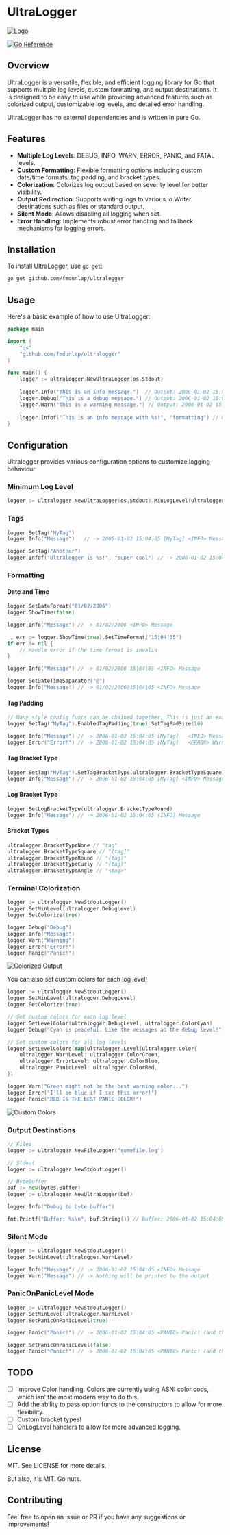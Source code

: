# UltraLogger

[![Logo](/git/logo.png)](https://github.com/fmdunlap/ultralogger)

[![Go Reference](https://pkg.go.dev/badge/github.com/fmdunlap/go-ultralogger.svg)](https://pkg.go.dev/github.com/fmdunlap/go-ultralogger)

## Overview
UltraLogger is a versatile, flexible, and efficient logging library for Go that supports multiple log levels, custom
formatting, and output destinations. It is designed to be easy to use while providing advanced features such as
colorized output, customizable log levels, and detailed error handling.

UltraLogger has no external dependencies and is written in pure Go.

## Features
- **Multiple Log Levels**: DEBUG, INFO, WARN, ERROR, PANIC, and FATAL levels.
- **Custom Formatting**: Flexible formatting options including custom date/time formats, tag padding, and bracket types.
- **Colorization**: Colorizes log output based on severity level for better visibility.
- **Output Redirection**: Supports writing logs to various io.Writer destinations such as files or standard output.
- **Silent Mode**: Allows disabling all logging when set.
- **Error Handling**: Implements robust error handling and fallback mechanisms for logging errors.

## Installation
To install UltraLogger, use `go get`:
```sh
go get github.com/fmdunlap/ultralogger
```

## Usage
Here's a basic example of how to use UltraLogger:

```go
package main

import (
    "os"
    "github.com/fmdunlap/ultralogger"
)

func main() {
    logger := ultralogger.NewUltraLogger(os.Stdout)
    
    logger.Info("This is an info message.")  // Output: 2006-01-02 15:04:05 <INFO> This is an info message.
    logger.Debug("This is a debug message.") // Output: 2006-01-02 15:04:05 <DEBUG> This is a debug message.
    logger.Warn("This is a warning message.") // Output: 2006-01-02 15:04:05 <WARN> This is a warning message.
    
    logger.Infof("This is an info message with %s!", "formatting") // Output: 2006-01-02 15:04:05 <INFO> This is an info message with formatting!
}
```

## Configuration

Ultralogger provides various configuration options to customize logging behaviour.

### Minimum Log Level

```go
logger := ultralogger.NewUltraLogger(os.Stdout).MinLogLevel(ultralogger.LogLevelDebug)
```

### Tags

```go
logger.SetTag("MyTag")
logger.Info("Message")   // -> 2006-01-02 15:04:05 [MyTag] <INFO> Message

logger.SetTag("Another")
logger.Infof("Ultralogger is %s!", "super cool") // -> 2006-01-02 15:04:05 [Another] <INFO> Ultralogger is super cool!
```

### Formatting

#### Date and Time

```go
logger.SetDateFormat("01/02/2006")
logger.ShowTime(false)

logger.Info("Message") // -> 01/02/2006 <INFO> Message

_, err := logger.ShowTime(true).SetTimeFormat("15|04|05")
if err != nil {
    // Handle error if the time format is invalid
}

logger.Info("Message") // -> 01/02/2006 15|04|05 <INFO> Message

logger.SetDateTimeSeparator("@")
logger.Info("Message") // -> 01/02/2006@15|04|05 <INFO> Message
```

#### Tag Padding
```go
// Many style config funcs can be chained together. This is just an example.
logger.SetTag("MyTag").EnabledTagPadding(true).SetTagPadSize(10)

logger.Info("Message") // -> 2006-01-02 15:04:05 [MyTag]   <INFO> Message
logger.Error("Error!") // -> 2006-01-02 15:04:05 [MyTag]   <ERROR> Warning!
```

#### Tag Bracket Type
```go
logger.SetTag("MyTag").SetTagBracketType(ultralogger.BracketTypeSquare)
logger.Info("Message") // -> 2006-01-02 15:04:05 [MyTag] <INFO> Message
```

#### Log Bracket Type
```go
logger.SetLogBracketType(ultralogger.BracketTypeRound)
logger.Info("Message") // -> 2006-01-02 15:04:05 (INFO) Message
```

#### Bracket Types

```go
ultralogger.BracketTypeNone // "tag"
ultralogger.BracketTypeSquare // "[tag]"
ultralogger.BracketTypeRound // "(tag)"
ultralogger.BracketTypeCurly // "{tag}"
ultralogger.BracketTypeAngle // "<tag>"
```

### Terminal Colorization

```go
logger := ultralogger.NewStdoutLogger()
logger.SetMinLevel(ultralogger.DebugLevel)
logger.SetColorize(true)

logger.Debug("Debug")
logger.Info("Message")
logger.Warn("Warning")
logger.Error("Error!")
logger.Panic("Panic!")
```

![Colorized Output](/git/colorized.png)

You can also set custom colors for each log level!

```go
logger := ultralogger.NewStdoutLogger()
logger.SetMinLevel(ultralogger.DebugLevel)
logger.SetColorize(true)

// Set custom colors for each log level
logger.SetLevelColor(ultralogger.DebugLevel, ultralogger.ColorCyan)
logger.Debug("Cyan is peaceful. Like the messages ad the debug level!")

// Set custom colors for all log levels
logger.SetLevelColors(map[ultralogger.Level]ultralogger.Color{
    ultralogger.WarnLevel: ultralogger.ColorGreen,
    ultralogger.ErrorLevel: ultralogger.ColorBlue,
    ultralogger.PanicLevel: ultralogger.ColorRed,
})

logger.Warn("Green might not be the best warning color...")
logger.Error("I'll be blue if I see this error!")
logger.Panic("RED IS THE BEST PANIC COLOR!")
```

![Custom Colors](/git/custom_colors.png)

### Output Destinations

```go
// Files
logger := ultralogger.NewFileLogger("somefile.log")

// Stdout
logger := ultralogger.NewStdoutLogger()

// ByteBuffer
buf := new(bytes.Buffer)
logger := ultralogger.NewUltraLogger(buf)

logger.Info("Debug to byte buffer")

fmt.Printf("Buffer: %s\n", buf.String()) // Buffer: 2006-01-02 15:04:05 <INFO> Debug to byte buffer
```

### Silent Mode

```go
logger := ultralogger.NewStdoutLogger()
logger.SetMinLevel(ultralogger.WarnLevel)

logger.Info("Message") // -> 2006-01-02 15:04:05 <INFO> Message
logger.Warn("Message") // -> Nothing will be printed to the output
```

### PanicOnPanicLevel Mode

```go
logger := ultralogger.NewStdoutLogger()
logger.SetMinLevel(ultralogger.WarnLevel)
logger.SetPanicOnPanicLevel(true)

logger.Panic("Panic!") // -> 2006-01-02 15:04:05 <PANIC> Panic! (and then panics)

logger.SetPanicOnPanicLevel(false)
logger.Panic("Panic!") // -> 2006-01-02 15:04:05 <PANIC> Panic! (and then does not panic)
```

## TODO

- [ ] Improve Color handling. Colors are currently using ASNI color cods, which isn' the most modern way to do this.
- [ ] Add the ability to pass option funcs to the constructors to allow for more flexibility.
- [ ] Custom bracket types!
- [ ] OnLogLevel handlers to allow for more advanced logging.

## License

MIT. See LICENSE for more details.

But also, it's MIT. Go nuts.

## Contributing

Feel free to open an issue or PR if you have any suggestions or improvements!